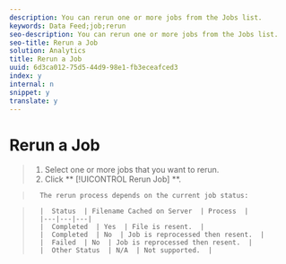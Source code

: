 ```yaml
---
description: You can rerun one or more jobs from the Jobs list.
keywords: Data Feed;job;rerun
seo-description: You can rerun one or more jobs from the Jobs list.
seo-title: Rerun a Job
solution: Analytics
title: Rerun a Job
uuid: 6d3ca012-75d5-44d9-98e1-fb3eceafced3
index: y
internal: n
snippet: y
translate: y
---
```


# Rerun a Job


>1. Select one or more jobs that you want to rerun.
>1. Click ** [!UICONTROL  Rerun Job] **.

>       The rerun process depends on the current job status: 



>       |  Status  | Filename Cached on Server  | Process  |
>       |---|---|---|
>       |  Completed  | Yes  | File is resent.  |
>       |  Completed  | No  | Job is reprocessed then resent.  |
>       |  Failed  | No  | Job is reprocessed then resent.  |
>       |  Other Status  | N/A  | Not supported.  |


